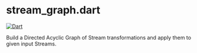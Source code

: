 # stream_graph.dart

[![Dart](https://github.com/nightscape/stream_graph.dart/actions/workflows/dart-ci.yml/badge.svg)](https://github.com/nightscape/stream_graph.dart/actions/workflows/dart-ci.yml)

Build a Directed Acyclic Graph of Stream transformations and apply them to given input Streams.
